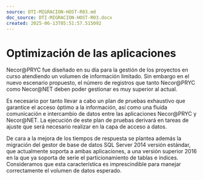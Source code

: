 ```yaml
---
source: DTI-MIGRACION-HOST-R03.md
doc_source: DTI-MIGRACION-HOST-R03.docx
created: 2025-06-13T05:51:57.515092
---
```

# Optimización de las aplicaciones

Necor@PRYC fue diseñado en su día para la gestión de los proyectos en
curso atendiendo un volumen de información limitado. Sin embargo en el
nuevo escenario propuesto, el número de registros que tanto Necor@PRYC
como Necor@NET deben poder gestionar es muy superior al actual.

Es necesario por tanto llevar a cabo un plan de pruebas exhaustivo que
garantice el acceso óptimo a la información, así como una fluida
comunicación e intercambio de datos entre las aplicaciones Necor@PRYC y
Necor@NET. La ejecución de este plan de pruebas derivará en tareas de
ajuste que será necesario realizar en la capa de acceso a datos.

De cara a la mejora de los tiempos de respuesta se plantea además la
migración del gestor de base de datos SQL Server 2014 versión estándar,
que actualmente soporta a ambas aplicaciones, a una versión superior
2016 en la que ya soporta de serie el particionamiento de tablas e
índices. Consideramos que esta característica es imprescindible para
manejar correctamente el volumen de datos esperado.

